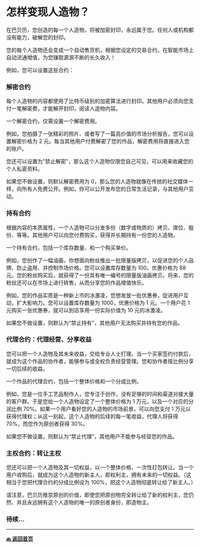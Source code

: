 # 怎样变现人造物？

在巴贝历，您创造的每一个人造物，将被加密封印，永远属于您。任何人或机构都没有能力，破解您的封印。

您的每个人造物还会变成一个自动售货机，根据您设定的交易合约，在智能市场上自动流通增值，为您赚取源源不断的长久收入！

例如，您可以设置这些合约：

### 解密合约

每个人造物的内容都使用了比特币级别的加密算法进行封印。其他用户必须向您支付一笔解密费，才能解开封印，阅读人造物内容。

一个解密合约，仅需设置一个解密费用。

例如，您拍摄了一张精彩的照片、或者写了一篇高价值的市场分析报告，您可以设置解密价格为 2 元。每当其他用户付费解密了您的作品，解密费用将直接进入您的账户。

您还可以设置为”禁止解密"，那么这个人造物仅限您自己可见，可以用来收藏您的个人私密资料。

如果您不做设置，则默认解密费用为 0，那么您的人造物就像在传统的社交媒体一样，向所有人免费公开。例如，你可以公开发布您的日常生活记录，与其他用户互动。

### 持有合约

根据内容的本质属性，一个人造物可以分发多份（数字或物质的）拷贝、席位、股份、等等。其他用户可以向您付费购买，获得并长期持有一份您的人造物。

一个持有合约，包括一个库存数量、和一个购买单价。

例如，您创作了一幅油画，你想面向粉丝推出一批限量版拷贝，以促进您的个人品牌、防止盗用、并控制市场价格。您可以设置库存数量为 100，优惠价格为 88 元。您的粉丝购买后，就获得了一份具有唯一编号的限量版油画拷贝。将来，您的粉丝还可以在市场上进行转售，从而分享您的作品增值快乐。

例如，您的作品实质是一种新上市的冰激凌，您想发放一批优惠券，促进用户互动，扩大影响力。您可以设置库存数量为 1000，优惠价格为 1 元。一个用户花 1 元购买一张优惠券，就可以到店享用一份实际价值为 10 元的冰激凌。

如果您不做设置，则默认为“禁止持有"，其他用户无法购买并持有您的作品。

### 代理合约：代理经营、分享收益

您可以把一个人造物及其未来收益，交给专业人士打理。当一个买家签约付款后，就成为这个作品的协作者，能够参与或全权负责经营管理。您和协作者按比例分享一切后续的收益。

一个作品的代理合约，包括一个整体价格和一个分成比例。

例如，您是一位手工艺品制作人，您专注于创作，没有足够的时间和渠道对接大量的客户群。于是您给一个人造物设定了一个整体价格为 1 万元，以及一个对应的分润比例 70%。如果一个用户看好您的人造物的市场前景，可以向您支付 1 万元以获得代理权；从这一刻起，这个人造物的后续的每一笔收益，代理人将获得 70%，而您作为原创者获得 30%。

如果您不做设置，则默认为“禁止代理”，其他用户不能参与经营您的作品。

### 主权合约：转让主权

您还可以把一个人造物及其一切权益，以一个整体价格、一次性打包转让。当一个用户收购后，就成为这个人造物的新主人，即权利主，拥有未来的一切权益。（这相当于您把代理合约的分成比例设为 100%，把这个人造物彻底转让给了新主人。）

请注意，巴贝历推崇原创的价值，即使您把原创物完全转让给了新的权利主，您仍然、并且永远拥有这个人造物的唯一的原创者身份，即造物主。

### 待续...

---

[**🔙️ 返回首页**](../../home.md)
